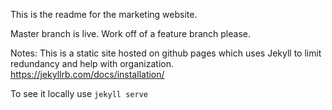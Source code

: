 This is the readme for the marketing website.


Master branch is live. Work off of a feature branch please.

Notes:
This is a static site hosted on github pages which uses Jekyll to limit redundancy and help with organization. https://jekyllrb.com/docs/installation/

To see it locally use `jekyll serve`
